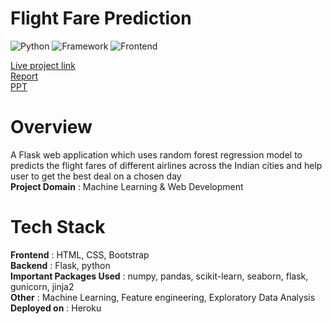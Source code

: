 # Flight Fare Prediction
![Python](https://img.shields.io/badge/Python-3.8-blueviolet)
![Framework](https://img.shields.io/badge/Framework-Flask-red)
![Frontend](https://img.shields.io/badge/Frontend-HTML/CSS/JS-green)

[Live project link](https://flight-fare-predictor-20t.herokuapp.com/) <br />
[Report](https://drive.google.com/file/d/1g2IfgkpI1ZbwvSREB_Tpnqt3QrckcEfE/view?usp=sharing) <br />
[PPT](https://docs.google.com/presentation/d/1WLHb3ObyiDRc7xY4rwcgLCfcnyB6qmwJ/edit?usp=sharing&ouid=116267465568383886110&rtpof=true&sd=true)

# Overview
A Flask web application which uses random forest regression model to predicts the
flight fares of different airlines across the Indian cities and help user to get the best deal on a chosen
day <br/>
<strong>Project Domain</strong> : Machine Learning & Web Development <br />

# Tech Stack
<strong>Frontend</strong> : HTML, CSS, Bootstrap <br />
<strong>Backend</strong> : Flask, python <br />
<strong>Important Packages Used</strong> : numpy, pandas, scikit-learn, seaborn, flask, gunicorn, jinja2 <br />
<strong>Other</strong> : Machine Learning, Feature engineering, Exploratory Data Analysis <br />
<strong>Deployed on</strong> : Heroku <br />

